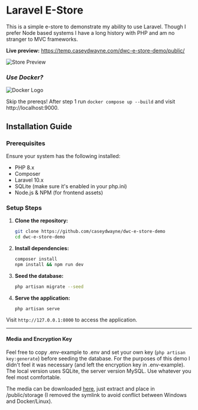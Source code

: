 # Laravel E-Store

This is a simple e-store to demonstrate my ability to use Laravel. Though I prefer Node based systems I have a long history with PHP and am no stranger to MVC frameworks. 

**Live preview:** https://temp.caseydwayne.com/dwc-e-store-demo/public/

![Store Preview](https://temp.caseydwayne.com/dwc-e-store-demo/store-preview.png "Store Preview")

### *Use Docker?*

![Docker Logo](https://temp.caseydwayne.com/dwc-e-store-demo/docker-logo-small.png "Docker Logo")

Skip the prereqs! After step 1 run ```docker compose up --build``` and visit http://localhost:9000.

## Installation Guide

### Prerequisites
Ensure your system has the following installed:
- PHP 8.x
- Composer
- Laravel 10.x
- SQLite (make sure it's enabled in your php.ini)
- Node.js & NPM (for frontend assets)

### Setup Steps

1. **Clone the repository:**
   ```bash
   git clone https://github.com/caseydwayne/dwc-e-store-demo
   cd dwc-e-store-demo
   ```

2. **Install dependencies:**
   ```bash
   composer install
   npm install && npm run dev
   ```

3. **Seed the database:**
   ```bash
   php artisan migrate --seed
   ```

4. **Serve the application:**
   ```bash
   php artisan serve
   ```

Visit `http://127.0.0.1:8000` to access the application.

---

#### Media and Encryption Key

Feel free to copy .env-example to .env and set your own key (```php artisan key:generate```) before seeding the database. For the purposes of this demo I didn't feel it was necessary (and left the encryption key in .env-example). The local version uses SQLite, the server version MySQL. Use whatever you feel most comfortable. 

The media can be downloaded [here](https://temp.caseydwayne.com/dwc-e-store-demo/media-assets.7z), just extract and place in /public/storage (I removed the symlink to avoid conflict between Windows and Docker/Linux).